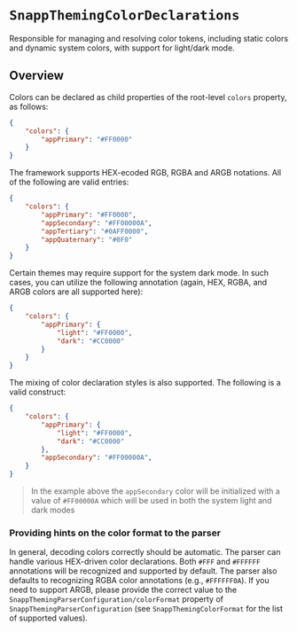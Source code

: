 # ``SnappThemingColorDeclarations``

Responsible for managing and resolving color tokens, including static colors and dynamic system colors, with support for light/dark mode.

## Overview

Colors can be declared as child properties of the root-level `colors` property, as follows:

```json
{
    "colors": {
        "appPrimary": "#FF0000"
    }
}
```

The framework supports HEX-ecoded RGB, RGBA and ARGB notations. All of the following are valid entries:

```json
{
    "colors": {
        "appPrimary": "#FF0000",
        "appSecondary": "#FF00000A",
        "appTertiary": "#0AFF0000",
        "appQuaternary": "#0F0"
    }
}
```

Certain themes may require support for the system dark mode. In such cases, you can utilize the following annotation (again, HEX, RGBA, and ARGB colors are all supported here):

```json
{
    "colors": {
        "appPrimary": {
            "light": "#FF0000", 
            "dark": "#CC0000"
        }
    }
}
```

The mixing of color declaration styles is also supported. The following is a valid construct:

```json
{
    "colors": {
        "appPrimary": {
            "light": "#FF0000", 
            "dark": "#CC0000"
        },
        "appSecondary": "#FF00000A",
    }
}
```

> In the example above the `appSecondary` color will be initialized with a value of `#FF00000A` which will be used in both the system light and dark modes

### Providing hints on the color format to the parser

In general, decoding colors correctly should be automatic. The parser can handle various HEX-driven color declarations. Both `#FFF` and `#FFFFFF` annotations will be recognized and supported by default. The parser also defaults to recognizing RGBA color annotations (e.g., `#FFFFFF0A`). If you need to support ARGB, please provide the correct value to the ``SnappThemingParserConfiguration/colorFormat`` property of ``SnappThemingParserConfiguration`` (see ``SnappThemingColorFormat`` for the list of supported values).
